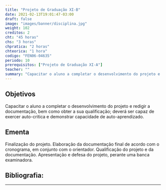 ```yaml
---
title: "Projeto de Graduação XI-B"
date: 2021-02-13T19:01:47-03:00
draft: false
image: "images/banner/disciplina.jpg"
weight: 102
creditos: 2
cht: "45 horas"
chs: "3 horas"
chpratica: "2 horas"
chteorica: "1 hora"
codigo: "FEN06-04635"
periodo: 10
prerequisitos: ["Projeto de Graduação XI-A"]
teacher: ""
summary: "Capacitar o aluno a completar o desenvolvimento do projeto e redigir a documentação, bem como obter a sua qualificação; deverá ser capaz de exercer auto-critica e demonstrar capacidade de auto-aprendizado."
---
```

## Objetivos
Capacitar o aluno a completar o desenvolvimento do projeto e redigir a documentação, bem como obter a sua qualificação; deverá ser capaz de exercer auto-critica e demonstrar capacidade de auto-aprendizado.

## Ementa
Finalização do projeto. Elaboração da documentação final de acordo com o cronograma, em conjunto com o orientador. Qualificação do projeto e da documentação. Apresentação e defesa do projeto, perante uma banca examinadora.

## Bibliografia:

---
